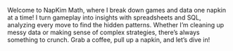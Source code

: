 Welcome to NapKim Math, where I break down games and data one napkin at a time! I turn gameplay into insights with spreadsheets and SQL, analyzing every move to find the hidden patterns. Whether I’m cleaning up messy data or making sense of complex strategies, there’s always something to crunch. Grab a coffee, pull up a napkin, and let’s dive in!

<!---
napkimmath/napkimmath is a ✨ special ✨ repository because its `README.md` (this file) appears on your GitHub profile.
You can click the Preview link to take a look at your changes.
--->
